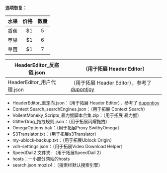 **选项恢复：**

| 水果        | 价格    |  数量  |
| --------   | -----:   | :----: |
| 香蕉        | $1      |   5    |
| 苹果        | $1      |   6    |
| 草莓        | $1      |   7    |

|HeaderEditor_反盗链.json|（用于拓展 Header Editor）|
| --------   | --------   |
|HeaderEditor_用户代理.json|（用于拓展 Header Editor），参考了 <a href="https://github.com/dupontjoy/customization/tree/master/Rules/HeaderEditor" rel="noopener" target="_blank">dupontjoy</a>|
* HeaderEditor_重定向.json：（用于拓展 Header Editor），参考了 <a href="https://github.com/dupontjoy/customization/tree/master/Rules/HeaderEditor" rel="noopener" target="_blank">dupontjoy</a>
* Context Search_searchEngines.json：（用于拓展 Context Search）
* VoilentMoneky_Scripts_暴力猴脚本合集.zip：（用于拓展 暴力猴）
* GlitterDrag_拖拽规则.json：（用于拓展闪耀拖拽）
* OmegaOptions.bak：（用于拓展Proxy SwithyOmega）
* S3Translator.txt：（用于拓展s3Translator）
* my-ublock-backup.txt：（用于拓展Ublock Origin）
* vdh-settings.json：（用于拓展Video Download Helper）
* SpeedDail2 文件夹: （用于拓展SpeedDail 2）
* hosts：一小部分网站的hosts
* search.json.mozlz4：（搜索栏默认搜索引擎）

